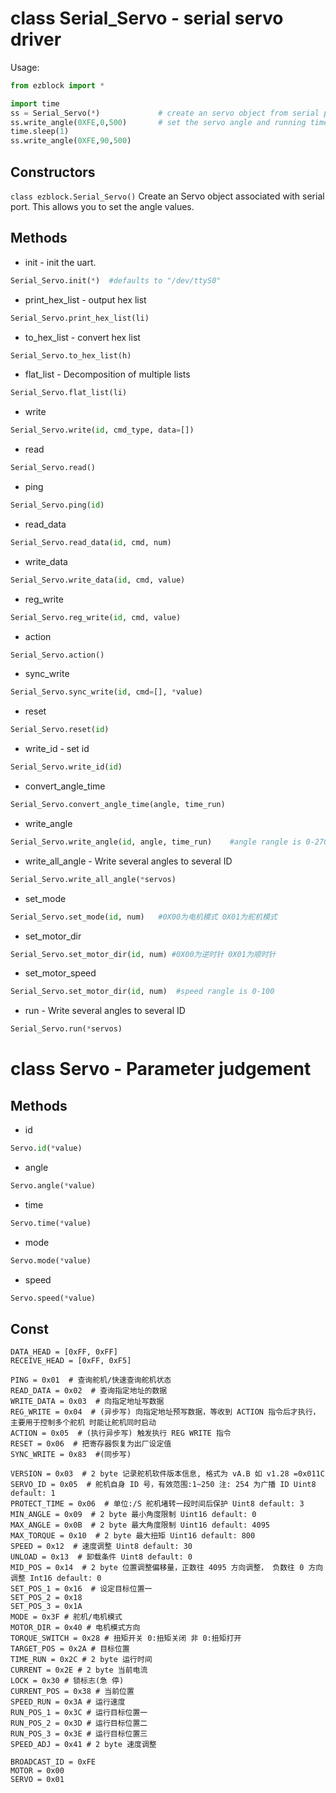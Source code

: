 # class Serial_Servo - serial servo driver

Usage:
```python
from ezblock import *

import time
ss = Serial_Servo(*)             # create an servo object from serial port and defaults to "/dev/ttyS0"
ss.write_angle(0XFE,0,500)       # set the servo angle and running time
time.sleep(1)
ss.write_angle(0XFE,90,500)
```

## Constructors
```class ezblock.Serial_Servo()```
Create an Servo object associated with serial port. This allows you to set the angle values.

## Methods
- init - init the uart.
```python
Serial_Servo.init(*)  #defaults to "/dev/ttyS0"
```
- print_hex_list - output hex list
```python
Serial_Servo.print_hex_list(li)
```
- to_hex_list - convert hex list
```python
Serial_Servo.to_hex_list(h)
```
- flat_list - Decomposition of multiple lists
```python
Serial_Servo.flat_list(li)
```
- write
```python
Serial_Servo.write(id, cmd_type, data=[])
```
- read
```python
Serial_Servo.read()
```
- ping
```python
Serial_Servo.ping(id)
```
- read_data
```python
Serial_Servo.read_data(id, cmd, num)
```
- write_data
```python
Serial_Servo.write_data(id, cmd, value)
```
- reg_write
```python
Serial_Servo.reg_write(id, cmd, value)
```
- action
```python
Serial_Servo.action()
```
- sync_write
```python
Serial_Servo.sync_write(id, cmd=[], *value)
```
- reset
```python
Serial_Servo.reset(id)
```
- write_id - set id
```python
Serial_Servo.write_id(id)
```
- convert_angle_time
```python
Serial_Servo.convert_angle_time(angle, time_run)
```
- write_angle
```python
Serial_Servo.write_angle(id, angle, time_run)    #angle rangle is 0-270
```
- write_all_angle - Write several angles to several ID
```python
Serial_Servo.write_all_angle(*servos)
```
- set_mode
```python
Serial_Servo.set_mode(id, num)   #0X00为电机模式 0X01为舵机模式
```
- set_motor_dir
```python
Serial_Servo.set_motor_dir(id, num) #0X00为逆时针 0X01为顺时针
```
- set_motor_speed
```python
Serial_Servo.set_motor_dir(id, num)  #speed rangle is 0-100
```
- run - Write several angles to several ID
```python
Serial_Servo.run(*servos)
```

# class Servo - Parameter judgement

## Methods
- id
```python
Servo.id(*value)
```
- angle
```python
Servo.angle(*value)
```
- time
```python
Servo.time(*value)
```
- mode
```python
Servo.mode(*value)
```
- speed
```python
Servo.speed(*value)
```

## Const

    DATA_HEAD = [0xFF, 0xFF]
    RECEIVE_HEAD = [0xFF, 0xF5]

    PING = 0x01  # 查询舵机/快速查询舵机状态
    READ_DATA = 0x02  # 查询指定地址的数据
    WRITE_DATA = 0x03  # 向指定地址写数据
    REG_WRITE = 0x04  # (异步写) 向指定地址预写数据，等收到 ACTION 指令后才执行，主要用于控制多个舵机 时能让舵机同时启动
    ACTION = 0x05  # (执行异步写) 触发执行 REG WRITE 指令
    RESET = 0x06  # 把寄存器恢复为出厂设定值
    SYNC_WRITE = 0x83  #(同步写)

    VERSION = 0x03  # 2 byte 记录舵机软件版本信息, 格式为 vA.B 如 v1.28 =0x011C
    SERVO_ID = 0x05  # 舵机自身 ID 号，有效范围:1~250 注: 254 为广播 ID Uint8 default: 1
    PROTECT_TIME = 0x06  # 单位:/S 舵机堵转一段时间后保护 Uint8 default: 3
    MIN_ANGLE = 0x09  # 2 byte 最小角度限制 Uint16 default: 0
    MAX_ANGLE = 0x0B  # 2 byte 最大角度限制 Uint16 default: 4095
    MAX_TORQUE = 0x10  # 2 byte 最大扭矩 Uint16 default: 800
    SPEED = 0x12  # 速度调整 Uint8 default: 30
    UNLOAD = 0x13  # 卸载条件 Uint8 default: 0
    MID_POS = 0x14  # 2 byte 位置调整偏移量，正数往 4095 方向调整， 负数往 0 方向调整 Int16 default: 0
    SET_POS_1 = 0x16  # 设定目标位置一
    SET_POS_2 = 0x18
    SET_POS_3 = 0x1A
    MODE = 0x3F # 舵机/电机模式
    MOTOR_DIR = 0x40 # 电机模式方向
    TORQUE_SWITCH = 0x28 # 扭矩开关 0:扭矩关闭 非 0:扭矩打开
    TARGET_POS = 0x2A # 目标位置
    TIME_RUN = 0x2C # 2 byte 运行时间
    CURRENT = 0x2E # 2 byte 当前电流
    LOCK = 0x30 # 锁标志(急 停)
    CURRENT_POS = 0x38 # 当前位置
    SPEED_RUN = 0x3A # 运行速度
    RUN_POS_1 = 0x3C # 运行目标位置一
    RUN_POS_2 = 0x3D # 运行目标位置二
    RUN_POS_3 = 0x3E # 运行目标位置三
    SPEED_ADJ = 0x41 # 2 byte 速度调整

    BROADCAST_ID = 0xFE
    MOTOR = 0x00
    SERVO = 0x01